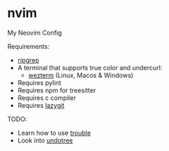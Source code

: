 # nvim
My Neovim Config

Requirements:
- [ripgrep](https://github.com/BurntSushi/ripgrep)
- A terminal that supports true color and undercurl:
    - [wezterm](https://github.com/wez/wezterm) (Linux, Macos & Windows)
- Requires pylint 
- Requires npm for treesitter
- Requires c compiler
- Requires [lazygit](https://github.com/jesseduffield/lazygit)

TODO:
- Learn how to use [trouble](https://github.com/folke/trouble.nvim)
- Look into [undotree](https://github.com/mbbill/undotree)
